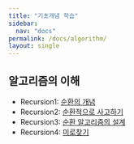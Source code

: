 ```yaml
---
title: "기초개념 학습"
sidebar:
  nav: "docs"
permalink: /docs/algorithm/
layout: single
---
```


## 알고리즘의 이해
- Recursion1: [순환의 개념](recursive1/)
- Recursion2: [순환적으로 사고하기](recursive2/)
- Recursion3: [순환 알고리즘의 설계](recursive3/)
- Recursion4: [미로찾기](recursive4/)
